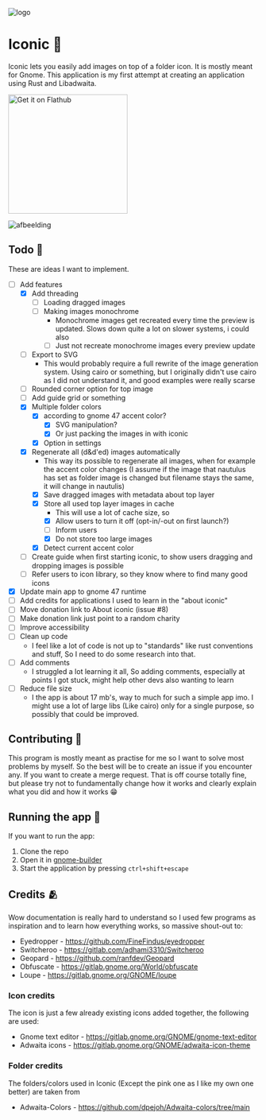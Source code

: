 ![logo](https://raw.githubusercontent.com/youpie/Folder_icon_creator/main/data/icons/nl.emphisia.icon.svg)

# Iconic 📁

Iconic lets you easily add images on top of a folder icon. It is mostly meant for Gnome. 
This application is my first attempt at creating an application using Rust and Libadwaita.

<a href='https://flathub.org/apps/details/nl.emphisia.icon'><img width='240' alt='Get it on Flathub' src='https://flathub.org/api/badge?locale=en&light'/></a>

![afbeelding](https://github.com/youpie/Iconic/blob/main/data/screenshots/Main%20screen%20dark.png?raw=true)

## Todo 📝
These are ideas I want to implement.
- [ ] Add features
    - [X] Add threading
        - [ ] Loading dragged images
        - [ ] Making images monochrome
            - Monochrome images get recreated every time the preview is updated. Slows down quite a lot on slower systems, i could also
            - [ ] Just not recreate monochrome images every preview update
    - [ ] Export to SVG
        - This would probably require a full rewrite of the image generation system. Using cairo or something, but I originally didn't use cairo as I did not understand it, and good examples were really scarse 
    - [ ] Rounded corner option for top image
    - [ ] Add guide grid or something
    - [X] Multiple folder colors
        - [x] according to gnome 47 accent color?
            - [X] SVG manipulation?
            - [X] Or just packing the images in with iconic
        - [x] Option in settings
    - [x] Regenerate all (d&d'ed) images automatically
        - This way its possible to regenerate all images, when for example the accent color changes (I assume if the image that nautulus has set as folder image is changed but filename stays the same, it will change in nautulis)
        - [x] Save dragged images with metadata about top layer
        - [x] Store all used top layer images in cache
            - This will use a lot of cache size, so
            - [X] Allow users to turn it off (opt-in/-out on first launch?)
            - [ ] Inform users 
            - [X] Do not store too large images
        - [X] Detect current accent color
    - [ ] Create guide when first starting iconic, to show users dragging and dropping images is possible
    - [ ] Refer users to icon library, so they know where to find many good icons   
- [X] Update main app to gnome 47 runtime
- [ ] Add credits for applications I used to learn in the "about iconic"
- [ ] Move donation link to About iconic (issue #8)
- [ ] Make donation link just point to a random charity
- [ ] Improve accessibility
- [ ] Clean up code
    - I feel like a lot of code is not up to "standards" like rust conventions and stuff, So I need to do some research into that. 
- [ ] Add comments
    - I struggled a lot learning it all, So adding comments, especially at points I got stuck, might help other devs also wanting to learn 
- [ ] Reduce file size
    - I the app is about 17 mb's, way to much for such a simple app imo. I might use a lot of large libs (Like cairo) only for a single purpose, so possibly that could be improved.

## Contributing 🤝
This program is mostly meant as practise for me so I want to solve most problems by myself. So the best will be to create an issue if you encounter any.
If you want to create a merge request. That is off course totally fine, but please try not to fundamentally change how it works and clearly explain what you did and how it works 😁

## Running the app 🏃
If you want to run the app:
1. Clone the repo
2. Open it in [gnome-builder](https://flathub.org/apps/org.gnome.Builder)
3. Start the application by pressing `ctrl+shift+escape`

## Credits 🫂
Wow documentation is really hard to understand so I used few programs as inspiration and to learn how everything works, so massive shout-out to:
- Eyedropper - https://github.com/FineFindus/eyedropper
- Switcheroo - https://gitlab.com/adhami3310/Switcheroo
- Geopard - https://github.com/ranfdev/Geopard
- Obfuscate - https://gitlab.gnome.org/World/obfuscate
- Loupe - https://gitlab.gnome.org/GNOME/loupe

### Icon credits
The icon is just a few already existing icons added together, the following are used:
- Gnome text editor - https://gitlab.gnome.org/GNOME/gnome-text-editor
- Adwaita icons - https://gitlab.gnome.org/GNOME/adwaita-icon-theme

### Folder credits
The folders/colors used in Iconic (Except the pink one as I like my own one better) are taken from 
- Adwaita-Colors - https://github.com/dpejoh/Adwaita-colors/tree/main
